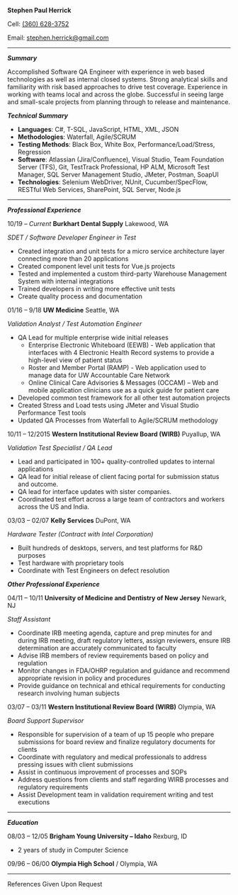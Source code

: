 **Stephen Paul Herrick**

Cell: [(360) 628-3752](tel:3606283752)

Email: [stephen.herrick@gmail.com](mailto:stephen.herrick@gmail.com)



---


**_Summary_**

Accomplished Software QA Engineer with experience in web based technologies as well as internal closed systems.  Strong analytical skills and familiarity with risk based approaches to drive test coverage.  Experience in working with teams local and across the globe.  Successful in seeing large and small-scale projects from planning through to release and maintenance.

**_Technical Summary_**



*   **Languages**:  C#, T-SQL, JavaScript, HTML, XML, JSON
*   **Methodologies**:  Waterfall, Agile/SCRUM
*   **Testing Methods**:  Black Box, White Box, Performance/Load/Stress, Regression
*   **Software**: Atlassian (Jira/Confluence), Visual Studio, Team Foundation Server (TFS), Git, TestTrack Professional, HP ALM, Microsoft Test Manager, SQL Server Management Studio, JMeter, Postman, SoapUI
*   **Technologies**:  Selenium WebDriver, NUnit, Cucumber/SpecFlow, RESTful Web Services, SharePoint, SQL Server, Node.js



---


**_Professional Experience_**

10/19 – _Current_   **Burkhart Dental Supply**  Lakewood, WA

_SDET / Software Developer Engineer in Test_



*   Created integration and unit tests for a micro service architecture layer connecting more than 20 applications
*   Created component level unit tests for Vue.js projects
*   Tested and implemented a custom third-party Warehouse Management System with internal integrations
*   Trained developers in writing more effective unit tests
*   Create quality process and documentation


01/16 – 9/18	**UW Medicine**  Seattle, WA

_Validation Analyst / Test Automation Engineer_



*   QA Lead for multiple enterprise wide initial releases
    *   Enterprise Electronic Whiteboard (EEWB) - Web application that interfaces with 4 Electronic Health Record systems to provide a high-level view of patient status
    *   Roster and Member Portal (RAMP) - Web application used to manage data for UW Accountable Care Network
    *   Online Clinical Care Advisories & Messages (OCCAM) – Web and mobile application clinicians use as a quick guide for patient care 
*   Developed common test framework for all other test automation projects
*   Created Stress and Load tests using JMeter and Visual Studio Performance Test tools
*   Updated QA Processes from Waterfall to Agile/SCRUM methodology

10/11 – 12/2015 	**Western Institutional Review Board (WIRB)**  Puyallup, WA

_Validation Test Specialist / QA Lead_



*   Lead and participated in 100+ quality-controlled updates to internal applications
*   QA lead for initial release of client facing portal for submission status and outcome.
*   QA lead for interface updates with sister companies.
*   Coordinated test effort across a large team of contractors and workers across the US and India.

03/03 – 02/07	**Kelly Services**  DuPont, WA

_Hardware Tester (Contract with Intel Corporation)_



*   Built hundreds of desktops, servers, and test platforms for R&D purposes
*   Test hardware with proprietary tools
*   Coordinate with Test Engineers on defect resolution

**_Other Professional Experience_**

04/11 – 10/11	**University of Medicine and Dentistry of New Jersey**  Newark, NJ

_Staff Assistant_



*   Coordinate IRB meeting agenda, capture and prep minutes for and during IRB meeting, draft regulatory letters,  assign reviewers, ensure IRB determination are accurately communicated to faculty
*   Advise IRB members of review requirements based on policy and regulation
*   Monitor changes in FDA/OHRP regulation and guidance and recommend appropriate revision in policy and procedures  
*   Provide guidance on technical and ethical requirements for conducting research involving human subjects

03/07 – 03/11	**Western Institutional Review Board (WIRB)**  Olympia, WA

_Board Support Supervisor_



*   Responsible for supervision of a team of up 15 people who prepare submissions for board review and finalize regulatory documents for clients
*   Coordinate with regulatory and medical professionals to address pressing issues with client submissions
*   Assist in continuous improvement of processes and SOPs
*   Address questions from clients and staff regarding WIRB processes and regulatory requirements
*   Assist Development team in validation requirement writing and test executions



---


**_Education_**

08/03 – 12/05	**Brigham Young University – Idaho**  Rexburg, ID



*   2 years of study in Computer Science

09/96 – 06/00	**Olympia High School** / Olympia, WA



---


References Given Upon Request
